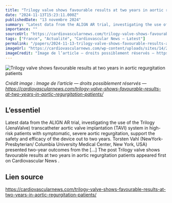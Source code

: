 ```yaml
---
title: "Trilogy valve shows favourable results at two years in aortic regurgitation patients"
date: "2024-11-13T15:23:11.000Z"
publishedDate: "13 novembre 2024"
summary: "Latest data from the ALIGN AR trial, investigating the use of the Trilogy (JenaValve) transcatheter aortic valve implantation (TAVI) system in high-risk patients with symptomatic, severe aortic regurgitation, support the safety and efficacy of the device out to two years. Torsten Vahl (NewYork-Presbyterian/ Columbia University Medical Center, New York, USA) presented two-year outcomes from the [&#8230;] The post Trilogy valve shows favourable results at two years in aortic regurgitation patients appeared first on Cardiovascular News ."
importance: ""
sourceUrl: "https://cardiovascularnews.com/trilogy-valve-shows-favourable-results-at-two-years-in-aortic-regurgitation-patients/"
tags: ["France", "Actualité", "Cardiovascular News — Latest"]
permalink: "/papers/2024-11-13-trilogy-valve-shows-favourable-results-at-two-years-in-aortic-regurgitation-patients"
imageUrl: "https://cardiovascularnews.com/wp-content/uploads/sites/14/2024/11/Torsten-Vahl-TCT.jpg"
imageCredit: "Image de l’article — droits possiblement réservés — https://cardiovascularnews.com/trilogy-valve-shows-favourable-results-at-two-years-in-aortic-regurgitation-patients/"
---
```


![Trilogy valve shows favourable results at two years in aortic regurgitation patients](https://cardiovascularnews.com/wp-content/uploads/sites/14/2024/11/Torsten-Vahl-TCT.jpg)

*Crédit image : Image de l’article — droits possiblement réservés — https://cardiovascularnews.com/trilogy-valve-shows-favourable-results-at-two-years-in-aortic-regurgitation-patients/*

## L’essentiel

Latest data from the ALIGN AR trial, investigating the use of the Trilogy (JenaValve) transcatheter aortic valve implantation (TAVI) system in high-risk patients with symptomatic, severe aortic regurgitation, support the safety and efficacy of the device out to two years. Torsten Vahl (NewYork-Presbyterian/ Columbia University Medical Center, New York, USA) presented two-year outcomes from the [&#8230;] The post Trilogy valve shows favourable results at two years in aortic regurgitation patients appeared first on Cardiovascular News .

## Lien source

https://cardiovascularnews.com/trilogy-valve-shows-favourable-results-at-two-years-in-aortic-regurgitation-patients/
